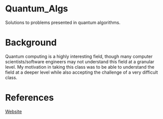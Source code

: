 # Quantum_Algs
Solutions to problems presented in quantum algorithms.

# Background
Quantum computing is a highly interesting field, though many computer scientists/software engineers may not understand this field at a granular level. My motivation in taking this class was to be able to understand the field at a deeper level while also accepting the challenge of a very difficult class.

# References
[Website](http://ittc.ku.edu/~moore/quantum/)
